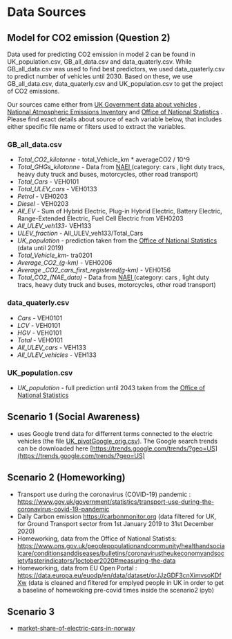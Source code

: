 
# Data Sources

## Model for CO2 emission (Question 2)

Data used for predicting CO2 emission in model 2 can be found in UK_population.csv, GB_all_data.csv and data_quaterly.csv. While GB_all_data.csv was used to find best predictors, we used data_quaterly.csv to predict number of vehicles until 2030. Based on these, we use GB_all_data.csv, data_quaterly.csv and UK_population.csv to get the project of CO2 emissions.

Our sources came either from <a href = 'https://www.gov.uk/government/collections/vehicles-statistics' >UK Government data about vehicles</a> , <a href = 'https://naei.beis.gov.uk/data/data-selector'>National Atmospheric Emissions Inventory</a> and <a href = 'https://www.ons.gov.uk/peoplepopulationandcommunity/populationandmigration/populationprojections/bulletins/nationalpopulationprojections/2018based' >Office of National Statistics</a> . Please find exact details about source of each variable below, that includes either specific file name or filters used to extract the variables.

### GB_all_data.csv 

* *Total_CO2_kilotonne*   -  total_Vehicle_km * averageCO2 / 10^9 
* *Total_GHGs_kilotonne* -  Data from <a href = 'https://naei.beis.gov.uk/data/data-selector-results?q=142945'> NAEI </a> (category: cars , light duty tracs, heavy duty truck and buses, motorcycles, other road transport)  
* *Total_Cars* - VEH0101  
* *Total_ULEV_cars* - VEH0133  
* *Petrol* - VEH0203
* *Diesel* - VEH0203  
* *All_EV* -  Sum of Hybrid Electric, Plug-in Hybrid Electric, Battery Electric, Range-Extended Electric, Fuel Cell Electric from VEH0203
* *All_ULEV_veh133*- VEH133  
* *ULEV_fraction* -   All_ULEV_veh133/Total_Cars
* *UK_population* - prediction taken from the <a href = 'https://www.ons.gov.uk/peoplepopulationandcommunity/populationandmigration/populationprojections/bulletins/nationalpopulationprojections/2018based' >Office of National Statistics</a> (data until 2019)
* *Total_Vehicle_km*- tra0201  
* *Average_CO2_(g-km)* - VEH0206
* *Average _CO2_cars_first_registered(g-km)* - VEH0156
* *Total_CO2_(NAE_data)*  - Data from <a href = 'https://naei.beis.gov.uk/data/data-selector-results?q=142224'> NAEI </a> (category: cars , light duty tracs, heavy duty truck and buses, motorcycles, other road transport)  

### data_quaterly.csv  

* *Cars* - VEH0101
* *LCV* - VEH0101
* *HGV* - VEH0101
* *Total* - VEH0101
* *All_ULEV_cars* - VEH133  
* *All_ULEV_vehicles* - VEH133  

### UK_population.csv

* *UK_population* - full prediction until 2043  taken from the <a href = 'https://www.ons.gov.uk/peoplepopulationandcommunity/populationandmigration/populationprojections/bulletins/nationalpopulationprojections/2018based' >Office of National Statistics</a>

## Scenario 1 (Social Awareness)

- uses Google trend data for differrent terms connected to the electric vehicles (the file [UK_pivotGoogle_orig.csv](UK_pivotGoogle_orig.csv)). The Google search trends can be downloaded here [https://trends.google.com/trends/?geo=US](https://trends.google.com/trends/?geo=US)

## Scenario 2 (Homeworking)
- Transport use during the coronavirus (COVID-19) pandemic : https://www.gov.uk/government/statistics/transport-use-during-the-coronavirus-covid-19-pandemic
- Daily Carbon emission https://carbonmonitor.org (data filtered for UK, for Ground Transport sector from 1st January 2019 to 31st December 2020)
- Homeworking, data from the Office of National Statistis: https://www.ons.gov.uk/peoplepopulationandcommunity/healthandsocialcare/conditionsanddiseases/bulletins/coronavirustheukeconomyandsocietyfasterindicators/1october2020#measuring-the-data
- Homeworking, data from EU Open Portal : https://data.europa.eu/euodp/en/data/dataset/orJJzGDF3cnXimvsoKDfXw (data is cleaned and filtered for emplyed people in UK in order to get a baseline of homewoking pre-covid times inside the scenario2 ipyb)

## Scenario 3 
- [market-share-of-electric-cars-in-norway](https://www.statista.com/statistics/1029909/market-share-of-electric-cars-in-norway/)




